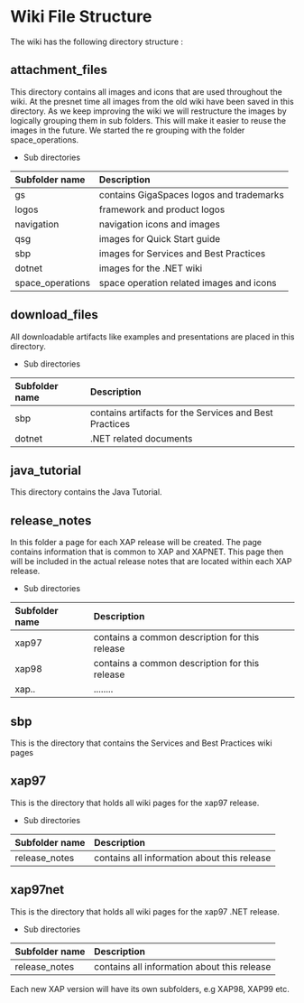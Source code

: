 # Wiki File Structure

The wiki has the following directory structure :


##  attachment_files

This directory contains all images and icons that are used throughout the wiki.
At the presnet time all images from the old wiki have been saved in this directory. As we keep improving
the wiki we will restructure the images by logically grouping them in sub folders. This will make it easier
to reuse the images in the future. We started the re grouping with the folder space_operations.

* Sub directories

|Subfolder name |Description|
|:------|:---------------------------------------|
| gs    |contains GigaSpaces logos and trademarks|
|logos |framework and product logos |
|navigation | navigation icons and images |
|qsg | images for Quick Start guide |
| sbp | images for Services and Best Practices |
|dotnet| images for the .NET wiki |
|space_operations| space operation related images and icons|


## download_files

All downloadable artifacts like examples and presentations are placed in this directory.

* Sub directories

|Subfolder name |Description|
|:------|:---------------------------------------|
| sbp   |contains artifacts for the Services and Best Practices |
|dotnet |.NET related documents |


## java_tutorial

This directory contains the Java Tutorial.


## release_notes

In this folder a page for each XAP release will be created. The page contains information that is common to XAP and XAPNET.
This page then will be included in the actual release notes that are located within each XAP release.

* Sub directories

|Subfolder name |Description|
|:------|:---------------------------------------|
| xap97   |contains a common description for this release |
| xap98   |contains a common description for this release |
| xap..   | ........ |


## sbp

This is the directory that contains the Services and Best Practices wiki pages


## xap97

This is the directory that holds all wiki pages for the xap97 release.

* Sub directories

|Subfolder name |Description|
|:------|:---------------------------------------|
| release_notes | contains all information about this release |

## xap97net

This is the directory that holds all wiki pages for the xap97 .NET release.

* Sub directories

|Subfolder name |Description|
|:------|:---------------------------------------|
| release_notes | contains all information about this release |


Each new XAP version will have its own subfolders, e.g XAP98, XAP99 etc.
